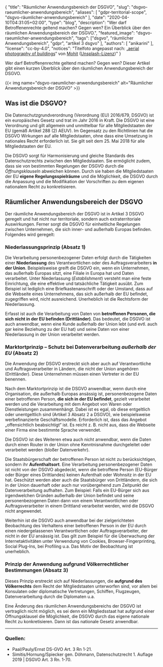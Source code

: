 {
    "title": "Räumlicher Anwendungsbereich der DSGVO",
    "slug": "dsgvo-raeumlicher-anwendungsbereich",
    "aliases": [ "gdpr-territorial-scope", "dsgvo-räumlicher-anwendungsbereich" ],
    "date": "2020-04-10T04:31:05+02:00",
    "type": "blog",
    "description": "Wer darf Betroffenenrechte geltend machen? Gegen wen? Ein Überblick über den räumlichen Anwendungsbereich der DSGVO.",
    "featured_image": "dsgvo-raeumlicher-anwendungsbereich",
    "tags": ["dsgvo", "räumlicher Anwendungsbereich", "gdpr", "artikel 3 dsgvo" ],
    "authors": [ "anikarini" ],
    "license": "cc-by-4.0",
    "notices": "Titelfoto angepasst nach: „[aerial photography of buildings](https://unsplash.com/photos/6M9xiVgkoN0)“ von [Mohit](https://unsplash.com/@98mohitkumar) ([Unsplash-Lizenz](https://unsplash.com/license))"
}

Wer darf Betroffenenrechte geltend machen? Gegen wen? Dieser Artikel gibt einen kurzen Überblick über den räumlichen Anwendungsbereich der DSGVO.

{{< img name="dsgvo-raeumlicher-anwendungsbereich" alt="Räumlicher Anwendungsbereich der DSGVO" >}}

## Was ist die DSGVO? 

Die Datenschutzgrundverordnung (Verordnung (EU) 2016/679, DSGVO) ist ein europäisches Gesetz und trat im Jahr 2016 in Kraft. Die DSGVO ist eine Verordnung und gilt allgemein und unmittelbar für alle Mitgliedstaaten der EU (gemäß Artikel 288 (2) AEUV). Im Gegensatz zu den Richtlinien hat die DSGVO Wirkungen auf alle Mitgliedstaaten, ohne dass eine Umsetzung in nationales Recht erforderlich ist. Sie gilt seit dem 25. Mai 2018 für alle Mitgliedstaaten der EU.  

Die DSGVO sorgt für Harmonisierung und gleiche Standards des Datenschutzrechts zwischen den Mitgliedstaaten. Sie ermöglicht zudem, dass sie von bestimmten Regelungen der DSGVO durch die *Öffnungsklauseln* abweichen können. Durch sie haben die Mitgliedstaaten der EU **eigene Regelungsspielräume** und die Möglichkeit, die DSGVO durch die Anpassung und die Modifikation der Vorschriften zu dem eigenen nationalem Recht zu konkretisieren. 

## Räumlicher Anwendungsbereich der DSGVO

Der räumliche Anwendungsbereich der DSGVO ist in Artikel 3 DSGVO geregelt und hat nicht nur territoriale, sondern auch extraterritoriale Auswirkungen. Ferner sorgt die DSGVO für einheitliche Regelungen zwischen Unternehmen, die sich inner- und außerhalb Europas befinden. Folgendes wird geregelt:

### Niederlassungsprinzip (Absatz 1)

Die Verarbeitung personenbezogener Daten erfolgt durch die Tätigkeiten einer **Niederlassung** des Verantwortlichen oder des Auftragsverarbeiters **in der Union**. Beispielsweise greift die DSGVO ein, wenn ein Unternehmen, das außerhalb Europas sitzt, eine Filiale in Europa hat und Daten verarbeitet. Unter Niederlassung (*Establishment*) versteht man eine feste Einrichtung, die eine effektive und tatsächliche Tätigkeit ausübt. Zum Beispiel ist lediglich eine Briefkastenanschrift oder der Umstand, dass auf die Webseite eines Unternehmens, das sich außerhalb der EU befindet, zugegriffen wird, nicht ausreichend. Unerheblich ist die Rechtsform der Niederlassung. 

Erfasst ist auch die Verarbeitung von Daten von **betroffenen Personen, die sich nicht in der EU befinden (Drittländer)**. Das bedeutet, die DSGVO ist auch anwendbar, wenn eine Kunde außerhalb der Union lebt (und evtl. auch gar keine Beziehung zu der EU hat) und seine Daten von einer Niederlassung in der Union verarbeitet werden. 

### Marktortprinzip – Schutz bei Datenverarbeitung *außerhalb der EU* (Absatz 2)

Die Anwendung der DSGVO erstreckt sich aber auch auf Verantwortliche und Auftragsverarbeiter in Ländern, die nicht der Union angehören (Drittländer). Diese Unternehmen müssen einen Vertreter in der EU benennen.

Nach dem Marktortprinzip ist die DSGVO anwendbar, wenn durch eine Organisation, die außerhalb Europas ansässig ist, personenbezogene Daten einer betroffenen Person, **die sich in der EU befindet**, gezielt verarbeitet werden und die Verarbeitung mit dem Angebot von Waren oder Dienstleistungen zusammenhängt. Dabei ist es egal, ob diese entgeltlich oder unentgeltlich sind (Artikel 3 Absatz 2 a DSGVO), wie beispielsweise werbefinanzierte Geschäftsmodelle. Erforderlich ist, dass das Angebot „offensichtlich beabsichtigt“ ist. Es reicht z.&nbsp;B. nicht aus, dass die Webseite einer Firma eine bestimmte Sprache verwendet.

Die DSGVO ist des Weiteren etwa auch nicht anwendbar, wenn die Daten durch einen Router in der Union ohne Kenntnisnahme durchgeleitet oder verarbeitet werden (bloßer Datenverkehr).

Die Staatsbürgerschaft der betroffenen Person ist nicht zu berücksichtigen, sondern ihr **Aufenthaltsort**. Eine Verarbeitung personenbezogener Daten ist nicht von der DSGVO abgedeckt, wenn die betroffene Person (EU-Bürger oder Bürger eines Drittlandes) keinen Aufenthalt oder Wohnsitz in der EU hat. Geschützt werden aber auch die Staatsbürger von Drittländern, die sich in der Union dauerhaft oder auch nur vorübergehend zum Zeitpunkt der Datenverarbeitung aufhalten. Zum Beispiel: Falls ein EU-Bürger sich aus irgendwelchen Gründen außerhalb der Union befindet und seine personenbezogenen Daten dann von einem Verantwortlichen oder Auftragsverarbeiter in einem Drittland verarbeitet werden, wird die DSGVO nicht angewendet.

Weiterhin ist die DSGVO auch anwendbar bei der zielgerichteten Beobachtung des Verhaltens einer betroffenen Person in der EU durch einen niedergelassenen Verantwortlichen oder Auftragsverarbeiter, der nicht in der EU ansässig ist. Das gilt zum Beispiel für die Überwachung der Internetaktivitäten unter Verwendung von Cookies, Browser-Fingerprinting, Social Plug-Ins, bei Profiling u.a. Das Motiv der Beobachtung ist unerheblich. 

### Prinzip der Anwendung aufgrund Völkerrechtlicher Bestimmungen (Absatz 3)

Dieses Prinzip erstreckt sich auf Niederlassungen, die **aufgrund des Völkerrechts** dem Recht der Mitgliedstaaten unterworfen sind, vor allem bei Konsulaten oder diplomatische Vertretungen, Schiffen, Flugzeugen, Datenverarbeitung durch die Diplomaten u.a.

Eine Änderung des räumlichen Anwendungsbereichs der DSGVO ist vertraglich nicht möglich, es sei denn ein Mitgliedsstaat hat aufgrund einer Öffnungsklausel die Möglichkeit, die DSGVO durch das eigene nationale Recht zu konkretisieren. Dann ist das nationale Gesetz anwendbar. <!-- TODO: Hier wäre es toll zu wissen, ob es dazu Beispiele gibt. -->

---

### Quellen:

- Paal/Pauly/Ernst DS-GVO Art. 3 Rn 1-21.
- Simitis/Hornung/Spiecker gen. Döhmann, Datenschutzrecht 1. Auflage 2019 | DSGVO Art. 3 Rn. 1-70.
